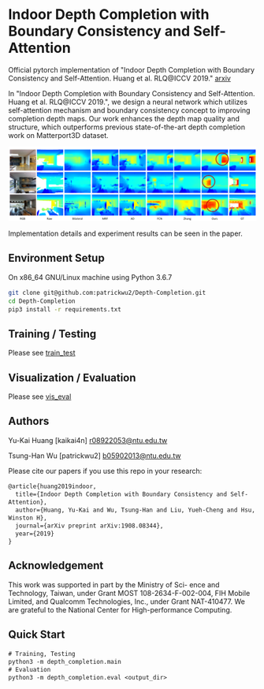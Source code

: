# Indoor Depth Completion with Boundary Consistency and Self-Attention

Official pytorch implementation of "Indoor Depth Completion with Boundary Consistency and Self-Attention. Huang et al. RLQ@ICCV 2019." [arxiv](https://arxiv.org/abs/1908.08344) 

In "Indoor Depth Completion with Boundary Consistency and Self-Attention. Huang et al. RLQ@ICCV 2019.", we design a neural network which utilizes self-attention mechanism and boundary consistency concept to improving completion depth maps. Our work enhances the depth map quality and structure, which outperforms previous state-of-the-art depth completion work on Matterport3D dataset.

![performance](doc/performance.png)

Implementation details and experiment results can be seen in the paper.

## Environment Setup

On x86\_64 GNU/Linux machine using Python 3.6.7

```bash
git clone git@github.com:patrickwu2/Depth-Completion.git
cd Depth-Completion
pip3 install -r requirements.txt
```

## Training / Testing

Please see [train\_test](doc/training.md)

## Visualization / Evaluation

Please see [vis\_eval](doc/inference.md)

## Authors

Yu-Kai Huang [kaikai4n] r08922053@ntu.edu.tw

Tsung-Han Wu [patrickwu2] b05902013@ntu.edu.tw

Please cite our papers if you use this repo in your research:

```
@article{huang2019indoor,
  title={Indoor Depth Completion with Boundary Consistency and Self-Attention},
  author={Huang, Yu-Kai and Wu, Tsung-Han and Liu, Yueh-Cheng and Hsu, Winston H},
  journal={arXiv preprint arXiv:1908.08344},
  year={2019}
}
```

## Acknowledgement

This work was supported in part by the Ministry of Sci- ence and Technology, Taiwan, under Grant MOST 108-2634-F-002-004, FIH Mobile Limited, and Qualcomm Technologies, Inc., under Grant NAT-410477. We are grateful to the National Center for High-performance Computing.

## Quick Start
```
# Training, Testing
python3 -m depth_completion.main
# Evaluation
python3 -m depth_completion.eval <output_dir>
```
